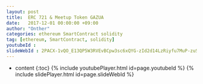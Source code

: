 ```yaml
---
layout: post
title:  ERC 721 & Meetup Token GAZUA
date:   2017-12-01 00:00:00 +09:00
author: "Onther"
categories: ethereum SmartContract solidity
tag: [ethereum, SmartContract, solidity]
youtubeId :
slideWebId : 2PACX-1vQO_E13QP5W3RVEvBCpw3sc6xQYG-zId2d14LzRiyfu7MuP-zuSd6gFJ5hiikJkNC6IbBZdOA9H7ij7
---
```

* content
{:toc}
{% include youtubePlayer.html id=page.youtubeId %}
{% include slidePlayer.html id=page.slideWebId %}
